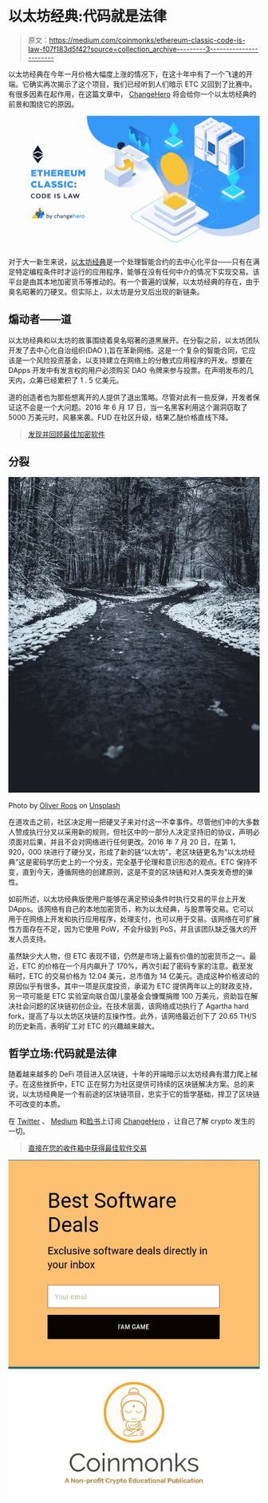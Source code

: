 # 以太坊经典:代码就是法律

> 原文：<https://medium.com/coinmonks/ethereum-classic-code-is-law-f07f183d5f42?source=collection_archive---------3----------------------->

以太坊经典在今年一月价格大幅度上涨的情况下，在这十年中有了一个飞速的开端。它确实再次揭示了这个项目，我们已经听到人们暗示 ETC 又回到了比赛中。有很多因素在起作用，在这篇文章中， [ChangeHero](https://changehero.io/) 将会给你一个以太坊经典的前景和围绕它的原因。

![](img/dd9b8eaf9a6673aded6dde288c2eb4b2.png)

对于大一新生来说，[以太坊经典](https://ethereumclassic.org/)是一个处理智能合约的去中心化平台——只有在满足特定编程条件时才运行的应用程序，能够在没有任何中介的情况下实现交易。该平台是由其本地加密货币等推动的。有一个普遍的误解，以太坊经典的存在，由于臭名昭著的刀硬叉。但实际上，以太坊是分叉后出现的新链条。

## 煽动者——道

以太坊经典和以太坊的故事围绕着臭名昭著的道黑展开。在分裂之前，以太坊团队开发了去中心化自治组织(DAO ),旨在革新网络。这是一个复杂的智能合同，它应该是一个风险投资基金，以支持建立在网络上的分散式应用程序的开发。想要在 DApps 开发中有发言权的用户必须购买 DAO 令牌来参与投票。在声明发布的几天内，众筹已经累积了 1 . 5 亿美元。

道的创造者也为那些想离开的人提供了退出策略。尽管对此有一些反弹，开发者保证这不会是一个大问题。2016 年 6 月 17 日，当一名黑客利用这个漏洞窃取了 5000 万美元时，风暴来袭。FUD 在社区升级，结果乙醚价格直线下降。

> [发现并回顾最佳加密软件](https://coincodecap.com)

## 分裂

![](img/efea757d4a421b9a9188d2eb45e298ba.png)

Photo by [Oliver Roos](https://unsplash.com/@fairfilter?utm_source=unsplash&utm_medium=referral&utm_content=creditCopyText) on [Unsplash](https://unsplash.com/s/photos/road-fork?utm_source=unsplash&utm_medium=referral&utm_content=creditCopyText)

在道攻击之前，社区决定用一把硬叉子来对付这一不幸事件。尽管他们中的大多数人赞成执行分叉以采用新的规则，但社区中的一部分人决定坚持旧的协议，声明必须面对后果，并且不会对网络进行任何更改。2016 年 7 月 20 日，在第 1，920，000 块进行了硬分叉，形成了新的链“以太坊”，老区块链更名为“以太坊经典”这是密码学历史上的一个分支，完全基于伦理和意识形态的观点。ETC 保持不变，直到今天，遵循网络的创建原则，这是不变的区块链和对人类突发奇想的弹性。

如前所述，以太坊经典版使用户能够在满足预设条件时执行交易的平台上开发 DApps。该网络有自己的本地加密货币，称为以太经典，与股票等交易。它可以用于在网络上开发和执行应用程序，处理支付，也可以用于交易。该网络在可扩展性方面存在不足，因为它使用 PoW，不会升级到 PoS，并且该团队缺乏强大的开发人员支持。

虽然缺少大人物，但 ETC 表现不错，仍然是市场上最有价值的加密货币之一。最近，ETC 的价格在一个月内飙升了 170%，再次引起了密码专家的注意。截至发稿时，ETC 的交易价格为 12.04 美元，总市值为 14 亿美元。造成这种价格波动的原因似乎有很多。其中一项是灰度投资，承诺为 ETC 提供两年以上的财政支持，另一项可能是 ETC 实验室向联合国儿童基金会慷慨捐赠 100 万美元，资助旨在解决社会问题的区块链初创企业。在技术层面，该网络成功执行了 Agartha hard fork，提高了与以太坊区块链的互操作性。此外，该网络最近创下了 20.65 TH/S 的历史新高，表明矿工对 ETC 的兴趣越来越大。

## 哲学立场:代码就是法律

随着越来越多的 DeFi 项目进入区块链，十年的开端暗示以太坊经典有潜力爬上梯子。在这些挫折中，ETC 正在努力为社区提供可持续的区块链解决方案。总的来说，以太坊经典是一个有前途的区块链项目，忠实于它的哲学基础，捍卫了区块链不可改变的本质。

在 [Twitter](https://twitter.com/Changehero_io) 、 [Medium](/@changehero) 和[脸书](https://www.facebook.com/Changehero.io)上订阅 [ChangeHero](https://changehero.io/) ，让自己了解 crypto 发生的一切。

> [直接在您的收件箱中获得最佳软件交易](https://coincodecap.com/?utm_source=coinmonks)

[![](img/7c0b3dfdcbfea594cc0ae7d4f9bf6fcb.png)](https://coincodecap.com/?utm_source=coinmonks)[![](img/e9dbce386c4f90837b5db529a4c87766.png)](https://coincodecap.com)